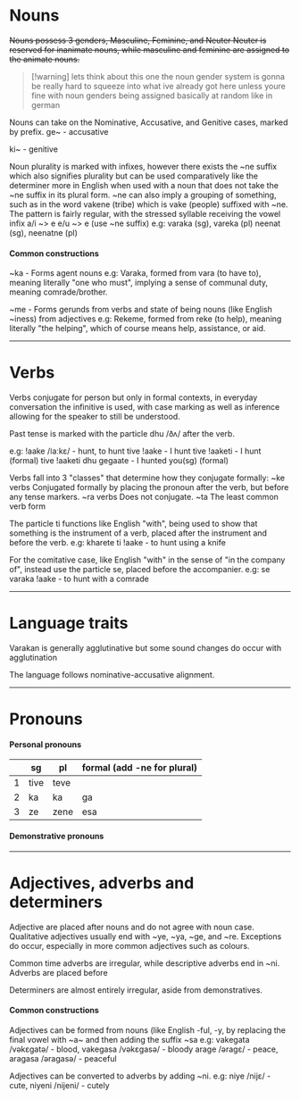 # Nouns
~~Nouns possess 3 genders, Masculine, Feminine, and Neuter
Neuter is reserved for inanimate nouns, while masculine and feminine are assigned to the animate nouns.~~
>[!warning] lets think about this one
>the noun gender system is gonna be really hard to squeeze into what ive already got here unless youre fine with noun genders being assigned basically at random like in german

Nouns can take on the Nominative, Accusative, and Genitive cases, marked by prefix.
ge~ - accusative

ki~ - genitive

Noun plurality is marked with infixes, however there exists the ~ne suffix which also signifies plurality but can be used comparatively like the determiner more in English when used with a noun that does not take the ~ne suffix in its plural form.
~ne can also imply a grouping of something, such as in the word vakene (tribe) which is vake (people) suffixed with ~ne.
The pattern is fairly regular, with the stressed syllable receiving the vowel infix
a/i ~> e
e/u ~> e (use ~ne suffix)
e.g: varaka (sg), vareka (pl)
neenat (sg), neenatne (pl)
#### Common constructions
~ka - Forms agent nouns
e.g: Varaka, formed from vara (to have to), meaning literally "one who must", implying a sense of communal duty, meaning comrade/brother.

~me - Forms gerunds from verbs and state of being nouns (like English ~iness) from adjectives
e.g: Rekeme, formed from reke (to help), meaning literally "the helping", which of course means help, assistance, or aid.


----
# Verbs
Verbs conjugate for person but only in formal contexts, in everyday conversation the infinitive is used, with case marking as well as inference allowing for the speaker to still be understood.

Past tense is marked with the particle dhu /ðʌ/ after the verb.

e.g:
!aake /ǀaːkɛ/ - hunt, to hunt
tive !aake - I hunt
tive !aaketi - I hunt (formal)
tive !aaketi dhu gegaate - I hunted you(sg) (formal)

Verbs fall into 3 "classes" that determine how they conjugate formally:
~ke verbs
Conjugated formally by placing the pronoun after the verb, but before any tense markers.
~ra verbs
Does not conjugate.
~ta
The least common verb form

The particle ti functions like English "with", being used to show that something is the instrument of a verb, placed after the instrument and before the verb.
e.g: kharete ti !aake - to hunt using a knife

For the comitative case, like English "with" in the sense of "in the company of", instead use the particle se, placed before the accompanier.
e.g:  se varaka !aake - to hunt with a comrade


----
# Language traits
Varakan is generally agglutinative but some sound changes do occur with agglutination

The language follows nominative-accusative alignment.

----
# Pronouns
#### Personal pronouns
|     | sg  | pl  | formal (add -ne for plural) |
| --- | --- | --- | --- |
| 1   |  tive   | teve    | |
| 2   |  ka   | ka    | ga|
| 3    |  ze   | zene    | esa|
#### Demonstrative pronouns


----
# Adjectives, adverbs and determiners
Adjective are placed after nouns and do not agree with noun case.
Qualitative adjectives usually end with ~ye, ~ya, ~ge, and ~re.
Exceptions do occur, especially in more common adjectives such as colours.

Common time adverbs are irregular, while descriptive adverbs end in ~ni.
Adverbs are placed before 

Determiners are almost entirely irregular, aside from demonstratives.

#### Common constructions
Adjectives can be formed from nouns (like English -ful, -y, by replacing the final vowel with ~a~ and then adding the suffix ~sa
e.g: vakegata /vəkɛgatə/ - blood, vakegasa /vəkɛgasə/ - bloody
arage /əragɛ/ - peace, aragasa /əragasə/ - peaceful

Adjectives can be converted to adverbs by adding ~ni.
e.g: niye /nijɛ/ - cute, niyeni /nijeni/ - cutely

